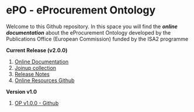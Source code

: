 # ePO - eProcurement Ontology

Welcome to this Github repository. In this space you will find the ***online documentation*** about the eProcurement Ontology developed by the Publications Office (European Commission) funded by the ISA2 programme

**Current Release (v2.0.0)**

1. [Online Documentation](https://eprocurement-everis.github.io/)
2. [Joinup collection](https://joinup.ec.europa.eu/solution/eprocurement-ontology)
2. [Release Notes](https://eprocurement-everis.github.io/release_notes.html)
3. [Online Resources Github](https://github.com/eProcurement-everis/O3PO)

**Version v1.0**

1. [OP v1.0.0 - Github](https://github.com/eprocurementontology)









